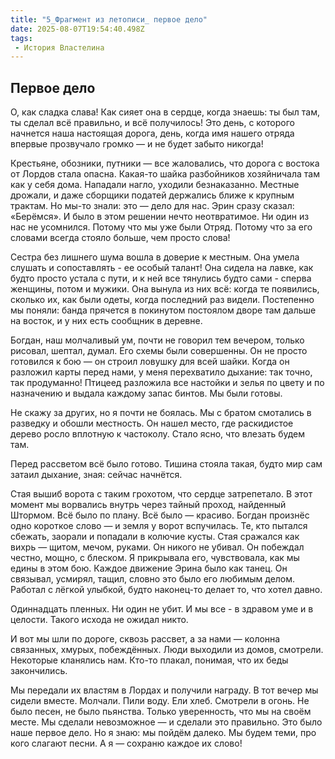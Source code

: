 ```yaml
---
title: "5_Фрагмент из летописи_ первое дело"
date: 2025-08-07T19:54:40.498Z
tags:
 - История Властелина
---
```


Первое дело
-----------

О, как сладка слава! Как сияет она в сердце, когда знаешь: ты был там,
ты сделал всё правильно, и всё получилось! Это день, с которого начнется
наша настоящая дорога, день, когда имя нашего отряда впервые прозвучало
громко — и не будет забыто никогда!

Крестьяне, обозники, путники — все жаловались, что дорога с востока от
Лордов стала опасна. Какая-то шайка разбойников хозяйничала там как у
себя дома. Нападали нагло, уходили безнаказанно. Местные дрожали, и даже
сборщики податей держались ближе к крупным трактам. Но мы-то знали: это
— дело для нас. Эрин сразу сказал: «Берёмся». И было в этом решении
нечто неотвратимое. Ни один из нас не усомнился. Потому что мы уже были
Отряд. Потому что за его словами всегда стояло больше, чем просто слова!

Сестра без лишнего шума вошла в доверие к местным. Она умела слушать и
сопоставлять - ее особый талант! Она сидела на лавке, как будто просто
устала с пути, и к ней все тянулись будто сами - сперва женщины, потом и
мужики. Она вынула из них всё: когда те появились, сколько их, как были
одеты, когда последний раз видели. Постепенно мы поняли: банда прячется
в покинутом постоялом дворе там дальше на восток, и у них есть сообщник
в деревне.

Богдан, наш молчаливый ум, почти не говорил тем вечером, только рисовал,
шептал, думал. Его схемы были совершенны. Он не просто готовился к бою —
он строил ловушку для всей шайки. Когда он разложил карты перед нами, у
меня перехватило дыхание: так точно, так продуманно! Птицеед разложила
все настойки и зелья по цвету и по назначению и выдала каждому запас
бинтов. Мы были готовы.

Не скажу за других, но я почти не боялась. Мы с братом смотались в
разведку и обошли местность. Он нашел место, где раскидистое дерево
росло вплотную к частоколу. Стало ясно, что влезать будем там.

Перед рассветом всё было готово. Тишина стояла такая, будто мир сам
затаил дыхание, зная: сейчас начнётся.

Стая вышиб ворота с таким грохотом, что сердце затрепетало. В этот
момент мы ворвались внутрь через тайный проход, найденный Штормом. Всё
было по плану. Всё было — красиво. Богдан произнёс одно короткое слово —
и земля у ворот вспучилась. Те, кто пытался сбежать, заорали и попадали
в колючие кусты. Стая сражался как вихрь — щитом, мечом, руками. Он
никого не убивал. Он побеждал честно, мощно, с блеском. Я прикрывала
его, чувствовала, как мы едины в этом бою. Каждое движение Эрина было
как танец. Он связывал, усмирял, тащил, словно это было его любимым
делом. Работал с лёгкой улыбкой, будто наконец-то делает то, что хотел
давно.

Одиннадцать пленных. Ни один не убит. И мы все - в здравом уме и в
целости. Такого исхода не ожидал никто.

И вот мы шли по дороге, сквозь рассвет, а за нами — колонна связанных,
хмурых, побеждённых. Люди выходили из домов, смотрели. Некоторые
кланялись нам. Кто-то плакал, понимая, что их беды закончились.

Мы передали их властям в Лордах и получили награду. В тот вечер мы
сидели вместе. Молчали. Пили воду. Ели хлеб. Смотрели в огонь. Не было
песен, не было пьянства. Только уверенность, что мы на своём месте. Мы
сделали невозможное — и сделали это правильно. Это было наше первое
дело. Но я знаю: мы пойдём далеко. Мы будем теми, про кого слагают
песни. А я — сохраню каждое их слово!
